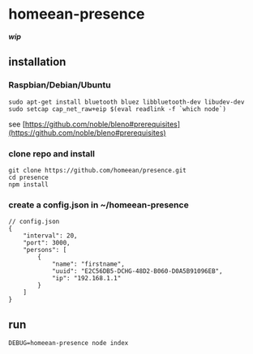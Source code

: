# homeean-presence

***wip***

## installation

### Raspbian/Debian/Ubuntu

```
sudo apt-get install bluetooth bluez libbluetooth-dev libudev-dev
sudo setcap cap_net_raw+eip $(eval readlink -f `which node`)
```
see [https://github.com/noble/bleno#prerequisites](https://github.com/noble/bleno#prerequisites)


### clone repo and install
```
git clone https://github.com/homeean/presence.git
cd presence
npm install
```

### create a config.json in ~/homeean-presence
```
// config.json
{
    "interval": 20,
    "port": 3000,
    "persons": [
        {
            "name": "firstname",
            "uuid": "E2C56DB5-DCHG-48D2-B060-D0A5B91096EB",
            "ip": "192.168.1.1"
        }
    ]
}
```

## run
```
DEBUG=homeean-presence node index
```
